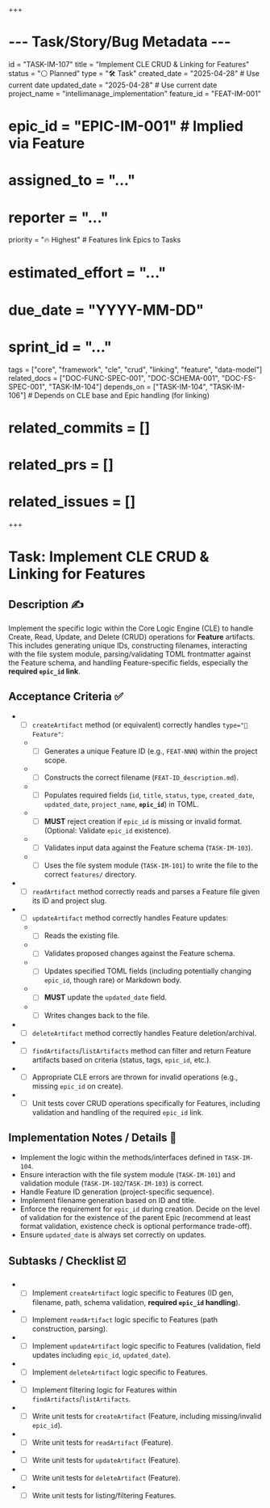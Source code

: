 +++
# --- Task/Story/Bug Metadata ---
id = "TASK-IM-107"
title = "Implement CLE CRUD & Linking for Features"
status = "⚪️ Planned"
type = "🛠️ Task"
created_date = "2025-04-28" # Use current date
updated_date = "2025-04-28" # Use current date
project_name = "intellimanage_implementation"
feature_id = "FEAT-IM-001"
# epic_id = "EPIC-IM-001" # Implied via Feature
# assigned_to = "..."
# reporter = "..."
priority = "🔥 Highest" # Features link Epics to Tasks
# estimated_effort = "..."
# due_date = "YYYY-MM-DD"
# sprint_id = "..."
tags = ["core", "framework", "cle", "crud", "linking", "feature", "data-model"]
related_docs = ["DOC-FUNC-SPEC-001", "DOC-SCHEMA-001", "DOC-FS-SPEC-001", "TASK-IM-104"]
depends_on = ["TASK-IM-104", "TASK-IM-106"] # Depends on CLE base and Epic handling (for linking)
# related_commits = []
# related_prs = []
# related_issues = []
+++

# Task: Implement CLE CRUD & Linking for Features

## Description ✍️

Implement the specific logic within the Core Logic Engine (CLE) to handle Create, Read, Update, and Delete (CRUD) operations for **Feature** artifacts. This includes generating unique IDs, constructing filenames, interacting with the file system module, parsing/validating TOML frontmatter against the Feature schema, and handling Feature-specific fields, especially the **required `epic_id` link**.

## Acceptance Criteria ✅

*   - [ ] `createArtifact` method (or equivalent) correctly handles `type="🌟 Feature"`:
    *   - [ ] Generates a unique Feature ID (e.g., `FEAT-NNN`) within the project scope.
    *   - [ ] Constructs the correct filename (`FEAT-ID_description.md`).
    *   - [ ] Populates required fields (`id`, `title`, `status`, `type`, `created_date`, `updated_date`, `project_name`, **`epic_id`**) in TOML.
    *   - [ ] **MUST** reject creation if `epic_id` is missing or invalid format. (Optional: Validate `epic_id` existence).
    *   - [ ] Validates input data against the Feature schema (`TASK-IM-103`).
    *   - [ ] Uses the file system module (`TASK-IM-101`) to write the file to the correct `features/` directory.
*   - [ ] `readArtifact` method correctly reads and parses a Feature file given its ID and project slug.
*   - [ ] `updateArtifact` method correctly handles Feature updates:
    *   - [ ] Reads the existing file.
    *   - [ ] Validates proposed changes against the Feature schema.
    *   - [ ] Updates specified TOML fields (including potentially changing `epic_id`, though rare) or Markdown body.
    *   - [ ] **MUST** update the `updated_date` field.
    *   - [ ] Writes changes back to the file.
*   - [ ] `deleteArtifact` method correctly handles Feature deletion/archival.
*   - [ ] `findArtifacts`/`listArtifacts` method can filter and return Feature artifacts based on criteria (status, tags, `epic_id`, etc.).
*   - [ ] Appropriate CLE errors are thrown for invalid operations (e.g., missing `epic_id` on create).
*   - [ ] Unit tests cover CRUD operations specifically for Features, including validation and handling of the required `epic_id` link.

## Implementation Notes / Details 📝

*   Implement the logic within the methods/interfaces defined in `TASK-IM-104`.
*   Ensure interaction with the file system module (`TASK-IM-101`) and validation module (`TASK-IM-102`/`TASK-IM-103`) is correct.
*   Handle Feature ID generation (project-specific sequence).
*   Implement filename generation based on ID and title.
*   Enforce the requirement for `epic_id` during creation. Decide on the level of validation for the existence of the parent Epic (recommend at least format validation, existence check is optional performance trade-off).
*   Ensure `updated_date` is always set correctly on updates.

## Subtasks / Checklist ☑️

*   - [ ] Implement `createArtifact` logic specific to Features (ID gen, filename, path, schema validation, **required `epic_id` handling**).
*   - [ ] Implement `readArtifact` logic specific to Features (path construction, parsing).
*   - [ ] Implement `updateArtifact` logic specific to Features (validation, field updates including `epic_id`, `updated_date`).
*   - [ ] Implement `deleteArtifact` logic specific to Features.
*   - [ ] Implement filtering logic for Features within `findArtifacts`/`listArtifacts`.
*   - [ ] Write unit tests for `createArtifact` (Feature, including missing/invalid `epic_id`).
*   - [ ] Write unit tests for `readArtifact` (Feature).
*   - [ ] Write unit tests for `updateArtifact` (Feature).
*   - [ ] Write unit tests for `deleteArtifact` (Feature).
*   - [ ] Write unit tests for listing/filtering Features.
